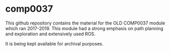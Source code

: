# comp0037

This github repository contains the material for the OLD COMP0037 module which ran 2017-2019. This module had a strong emphasis on path planning and exploration and extensively used ROS.

It is being kept available for archival purposes.
